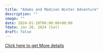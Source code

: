 ```yaml
---
title: "Adams and Madison Winter Adventure" 
description: ""
image: ""
date: 2024-01-20T06:00:00+00:00
fdate: Jan 20, 2024 (Sat)
draft: false
---
```

<a href="https://activities.outdoors.org/search/index.cfm/action/details/id/146785" target="_blank">Click here to get More details</a>
